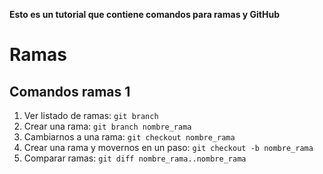 **Esto es un tutorial que contiene comandos para ramas y GitHub**

# Ramas 

## Comandos ramas 1

1. Ver listado de ramas: `git branch`
2. Crear una rama: `git branch nombre_rama`
3. Cambiarnos a una rama: `git checkout nombre_rama`
4. Crear una rama y movernos en un paso: `git checkout -b nombre_rama`
5. Comparar ramas: `git diff nombre_rama..nombre_rama`
